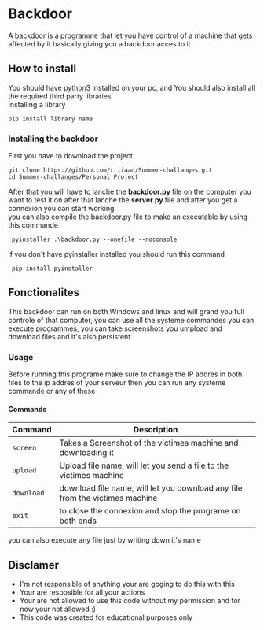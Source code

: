 # Backdoor
A backdoor is a programme that let you have control of a machine that gets affected by it basically giving you a backdoor acces to it

## How to install
You should have [python3](https://www.python.org/) installed on your pc, and 
You should also install all the required third party libraries 
<br/>
Installing a library 

    pip install library name
 
### Installing the backdoor 
First you have to download the project

    git clone https://github.com/rriiaad/Summer-challanges.git
    cd Summer-challanges/Personal Project

After that you will have to lanche the <strong> backdoor.py </strong> file on the computer you want to test it on after that lanche the <strong> server.py </strong> file and after you get a connexion you can start working 
<br/>
you can also compile the backdoor.py file to make an executable by using this commande
    
     pyinstaller .\backdoor.py --onefile --noconsole
     
if you don't have pyinstaller installed you should run this command

     pip install pyinstaller
     
## Fonctionalites
This backdoor can run on both Windows and linux and will grand you full controle of that computer, you can use all the systeme commandes you can execute programmes, you can take screenshots you umpload and download files and it's also persistent 
### Usage 
Before running this programe make sure to change the IP addres in both files to the ip addres of your serveur 
then you can run any systeme commande or any of these
#### Commands
| Command   | Description                                                                    |
| --------- | ------------------------------------------------------------------------------ |
| `screen`   | Takes a Screenshot of the victimes machine and downloading it                                                   |
| `upload`   | Upload file name, will let you send a file to the victimes machine                                                 |
| `download`   | download file name, will let you download any file from the victimes machine                                              |
| `exit`   | to close the connexion and stop the programe on both ends                                                   |

you can also execute any file just by writing down it's name

## Disclamer
- I'm not responsible of anything your are goging to do this with this
- Your are resposible for all your actions
- Your are not allowed to use this code without my permission and for now your not allowed :)
- This code was created for educational purposes only

